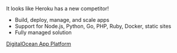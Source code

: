 It looks like Heroku has a new competitor!

- Build, deploy, manage, and scale apps
- Support for Node.js, Python, Go, PHP, Ruby, Docker, static sites
- Fully managed solution

[DigitalOcean App Platform](https://www.digitalocean.com/blog/introducing-digitalocean-app-platform-reimagining-paas-to-make-it-simpler-for-you-to-build-deploy-and-scale-apps/?utm_medium=social_organic)
